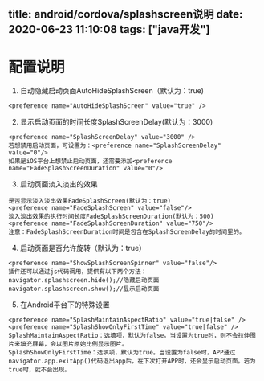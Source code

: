 title: android/cordova/splashscreen说明
date: 2020-06-23 11:10:08
tags: ["java开发"]
---------
# 配置说明

1. 自动隐藏启动页面AutoHideSplashScreen（默认为：true)
```
<preference name="AutoHideSplashScreen" value="true" />
```

2. 显示启动页面的时间长度SplashScreenDelay(默认为：3000)
```
<preference name="SplashScreenDelay" value="3000" />
若想禁用启动页面，可设置为：<preference name="SplashScreenDelay" value="0"/>
如果是iOS平台上想禁止启动页面，还需要添加<preference name="FadeSplashScreenDuration" value="0"/>
```

3. 启动页面淡入淡出的效果
```
是否显示淡入淡出效果FadeSplashScreen(默认为：true)
<preference name="FadeSplashScreen" value="false"/>
淡入淡出效果的执行时间长度FadeSplashScreenDuration(默认为：500)
<preference name="FadeSplashScreenDuration" value="750"/>
注意：FadeSplashScreenDuration时间是包含在SplashScreenDelay的时间里的。
```

4. 启动页面是否允许旋转（默认为：true）
```
<preference name="ShowSplashScreenSpinner" value="false"/>
插件还可以通过js代码调用，提供有以下两个方法：
navigator.splashscreen.hide();//隐藏启动页面
navigator.splashscreen.show();//显示启动页面
```

5. 在Android平台下的特殊设置
```
<preference name="SplashMaintainAspectRatio" value="true|false" />
<preference name="SplashShowOnlyFirstTime" value="true|false" />
SplashMaintainAspectRatio：选填项，默认为false。当设置为true时，则不会拉伸图片来填充屏幕，会以图片原始比例显示图片。
SplashShowOnlyFirstTime：选填项，默认为true。当设置为false时，APP通过navigator.app.exitApp()代码退出app后，在下次打开APP时，还会显示启动页面。若为true时，就不会出现。
```



